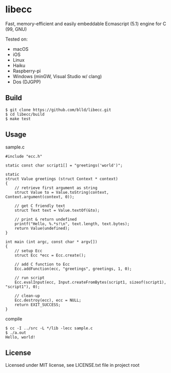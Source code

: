 
libecc
======

Fast, memory-efficient and easily embeddable Ecmascript (5.1) engine for C (99, GNU)

Tested on:

* macOS
* iOS
* Linux
* Haiku
* Raspberry-pi
* Windows (minGW, Visual Studio w/ clang)
* Dos (DJGPP)

Build
-----

	$ git clone https://github.com/blld/libecc.git
	$ cd libecc/build
	$ make test

Usage
-----

sample.c

	#include "ecc.h"
	
	static const char script1[] = "greetings('world')";
	
	static
	struct Value greetings (struct Context * context)
	{
		// retrieve first argument as string
		struct Value to = Value.toString(context, Context.argument(context, 0));
		
		// get C friendly text
		struct Text text = Value.textOf(&to);
		
		// print & return undefined
		printf("Hello, %.*s!\n", text.length, text.bytes);
		return Value(undefined);
	}
	
	int main (int argc, const char * argv[])
	{
		// setup Ecc
		struct Ecc *ecc = Ecc.create();
		
		// add C function to Ecc
		Ecc.addFunction(ecc, "greetings", greetings, 1, 0);
		
		// run script
		Ecc.evalInput(ecc, Input.createFromBytes(script1, sizeof(script1), "script1"), 0);
		
		// clean-up
		Ecc.destroy(ecc), ecc = NULL;
		return EXIT_SUCCESS;
	}

compile

	$ cc -I ../src -L */lib -lecc sample.c
	$ ./a.out
	Hello, world!

License
-------

Licensed under MIT license, see LICENSE.txt file in project root

